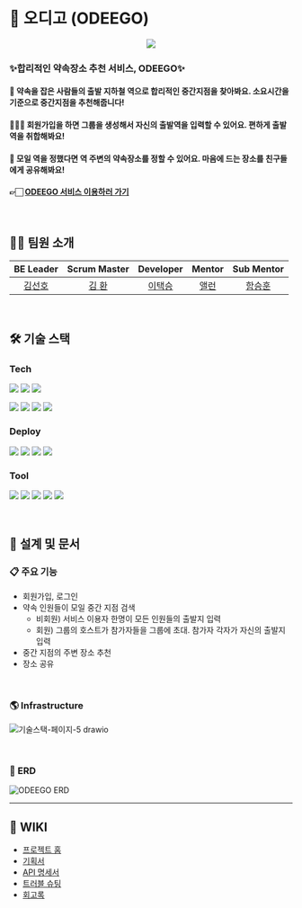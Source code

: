 # 🧭 오디고 (ODEEGO)

<div align="center">
  <img src="https://user-images.githubusercontent.com/59648372/224749371-b7df11f3-8e6d-49e7-8118-661597e55e9d.png" />
</div>

### ✨합리적인 약속장소 추천 서비스, ODEEGO✨

#### 🚃 약속을 잡은 사람들의 출발 지하철 역으로 합리적인 중간지점을 찾아봐요. 소요시간을 기준으로 중간지점을 추천해줍니다!

#### 👩‍👧‍👦 회원가입을 하면 그룹을 생성해서 자신의 출발역을 입력할 수 있어요. 편하게 출발역을 취합해봐요!

#### 🍱 모일 역을 정했다면 역 주변의 약속장소를 정할 수 있어요. 마음에 드는 장소를 친구들에게 공유해봐요!

#### 👉🏻 [ODEEGO 서비스 이용하러 가기](https://odeego.vercel.app)

<br>

## 🧑‍💻 팀원 소개

|              BE Leader              |             Scrum Master              |              Developer              |                Mentor                |              Sub Mentor               |
|:-----------------------------------:|:-------------------------------------:|:-----------------------------------:|:------------------------------------:|:---------------------------------:|
| [김선호](https://github.com/preferKim) | [김 환](https://github.com/hwankim123) | [이택승](https://github.com/dlxortmd987)| [앨런](https://github.com/hongbin-dev) | [함승훈](https://github.com/seung-hun-h) |

<br>

## 🛠️ 기술 스택

### Tech

<img src="https://img.shields.io/badge/Java-FC4C02?style=flat-square&logo=java&logoColor=white"/> <img src="https://img.shields.io/badge/Spring boot-6DB33F?style=flat-square&logo=Spring boot&logoColor=white"/> <img src="https://img.shields.io/badge/gradle-02303A?logo=gradle&logoWidth=25"/>

<img src="https://img.shields.io/badge/Spring Data JPA-0078D4?style=flat-square&logo=Spring Data JPA&logoColor=white"/> <img src="https://img.shields.io/badge/MySQL-2AB1AC?style=flat-square&logo=MySQL&logoColor=white"/> <img src="https://img.shields.io/badge/H2 Database-2AB1AC?style=flat-square&logo=&logoColor=white"/> <img src="https://img.shields.io/badge/Junit-25A162?style=flat-square&logo=Junit5&logoColor=white"/>

### Deploy

<img src="https://img.shields.io/badge/Github Actions-2AB1AC?style=flat-square&logo=github&logoColor=black"/> <img src="https://img.shields.io/badge/docker-%230db7ed.svg?style=flat-square&logo=docker&logoColor=white"/> <img src="https://img.shields.io/badge/AWS-%23FF9900.svg?style=flat-square&logo=amazon-aws&logoColor=white"/> <img src="https://img.shields.io/badge/Cloud Watch-FF4F8B?style=flat-square&logo=amazon-cloudwatch&logoColor=white"/>

### Tool

<img src="https://img.shields.io/badge/IntelliJ IDEA-8A3391?style=flat-square&logo=IntelliJ IDEA&logoColor=black"/> <img src="https://img.shields.io/badge/Github-000000?style=flat-square&logo=Github&logoColor=white"/> <img src="https://img.shields.io/badge/Notion-FFFFFF?style=flat-square&logo=Notion&logoColor=black"/> 
<img src="https://img.shields.io/badge/Slack-4A154B?style=flat-square&logo=Slack&logoColor=white"/>
<img src="https://img.shields.io/badge/Jira-0052CC?style=flat-square&logo=Jira&logoColor=white"/>

<br>

## 🍎 설계 및 문서

### 📋 주요 기능

- 회원가입, 로그인
- 약속 인원들이 모일 중간 지점 검색
  - 비회원) 서비스 이용자 한명이 모든 인원들의 출발지 입력
  - 회원) 그룹의 호스트가 참가자들을 그룹에 초대. 참가자 각자가 자신의 출발지 입력
- 중간 지점의 주변 장소 추천
- 장소 공유

<br>

### 🌎 Infrastructure

![기술스택-페이지-5 drawio](https://user-images.githubusercontent.com/35731532/224756229-7498bfed-7fd0-41dc-ac3a-26d48d9b7074.png)

<br>

### 💾 ERD

![ODEEGO ERD](https://user-images.githubusercontent.com/35731532/224753349-569e73f9-8a4d-4753-a186-1d537530aca9.png)

---

## 📝 WIKI

- [프로젝트 홈](https://backend-devcourse.notion.site/01-3041cf2d11094df09a63261351a3a1d0)
- [기획서](https://backend-devcourse.notion.site/d9cef28a48ed409ca6f5367fbcad54cb)
- [API 명세서](https://backend-devcourse.notion.site/API-92d7b8d46608455485ca50aea8d3eae3)
- [트러블 슈팅](https://github.com/prgrms-web-devcourse/Team-PODO-ODEEGO-BE/wiki)
- [회고록](https://www.notion.so/backend-devcourse/01-3041cf2d11094df09a63261351a3a1d0?p=ab7341a4921a49fb85615d04f333b813&pm=s)
